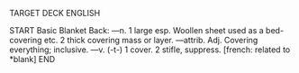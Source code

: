 TARGET DECK
ENGLISH

START
Basic
Blanket
Back: —n. 1 large esp. Woollen sheet used as a bed-covering etc. 2 thick covering mass or layer. —attrib. Adj. Covering everything; inclusive. —v. (-t-) 1 cover. 2 stifle, suppress. [french: related to *blank]
END
